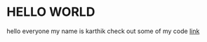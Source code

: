 # HELLO WORLD
hello everyone my name is karthik 
check out some of my code 
[link](https://www.codewars.com/users/gangula-karthik/badges/large)
